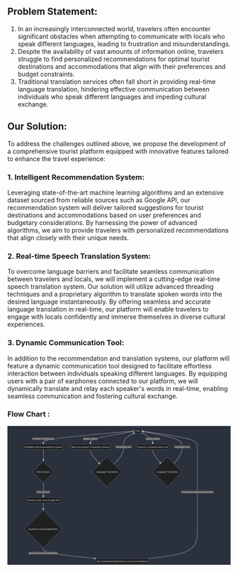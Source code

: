 ## Problem Statement:
1. In an increasingly interconnected world, travelers often encounter significant obstacles when attempting to communicate with locals who speak different languages, leading to frustration and misunderstandings.
2. Despite the availability of vast amounts of information online, travelers struggle to find personalized recommendations for optimal tourist destinations and accommodations that align with their preferences and budget constraints.
3. Traditional translation services often fall short in providing real-time language translation, hindering effective communication between individuals who speak different languages and impeding cultural exchange.

## Our Solution:
To address the challenges outlined above, we propose the development of a comprehensive tourist platform equipped with innovative features tailored to enhance the travel experience:

### 1. Intelligent Recommendation System:
Leveraging state-of-the-art machine learning algorithms and an extensive dataset sourced from reliable sources such as Google API, our recommendation system will deliver tailored suggestions for tourist destinations and accommodations based on user preferences and budgetary considerations. By harnessing the power of advanced algorithms, we aim to provide travelers with personalized recommendations that align closely with their unique needs.

### 2. Real-time Speech Translation System:
To overcome language barriers and facilitate seamless communication between travelers and locals, we will implement a cutting-edge real-time speech translation system. Our solution will utilize advanced threading techniques and a proprietary algorithm to translate spoken words into the desired language instantaneously. By offering seamless and accurate language translation in real-time, our platform will enable travelers to engage with locals confidently and immerse themselves in diverse cultural experiences.

### 3. Dynamic Communication Tool:
In addition to the recommendation and translation systems, our platform will feature a dynamic communication tool designed to facilitate effortless interaction between individuals speaking different languages. By equipping users with a pair of earphones connected to our platform, we will dynamically translate and relay each speaker's words in real-time, enabling seamless communication and fostering cultural exchange.

### Flow Chart :

![Flow Chart](https://github.com/adizZone/code-a-thon/blob/main/flowchart.png)

